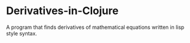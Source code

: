 # Derivatives-in-Clojure
A program that finds derivatives of mathematical equations written in lisp style syntax.
